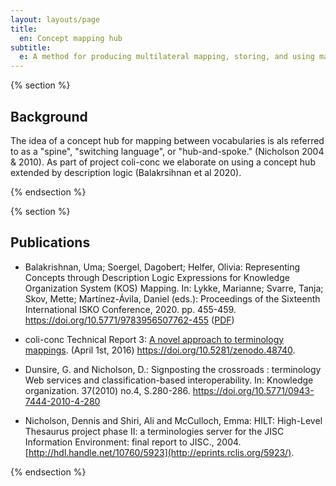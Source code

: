 ```yaml
---
layout: layouts/page
title:
  en: Concept mapping hub
subtitle:
  e: A method for producing multilateral mapping, storing, and using mappings among many KOS.
---
```


{% section %}

## Background

The idea of a concept hub for mapping between vocabularies is als referred to as a "spine", "switching language", or "hub-and-spoke." (Nicholson 2004 & 2010). As part of  project coli-conc we elaborate on using a concept hub extended by description logic (Balakrsihnan et al 2020).

{% endsection %}

{% section %}

## Publications

-   Balakrishnan, Uma; Soergel, Dagobert; Helfer, Olivia:
    Representing Concepts through Description Logic Expressions for Knowledge Organization System (KOS) Mapping.
    In: Lykke, Marianne; Svarre, Tanja; Skov, Mette; Martínez-Ávila, Daniel (eds.):
    Proceedings of the Sixteenth International ISKO Conference, 2020. pp. 455-459.
    <https://doi.org/10.5771/9783956507762-455> ([PDF](https://www.ergon-verlag.de/isko_ko/downloads/aiko_vol_17_2020_51.pdf))

-   coli-conc Technical Report 3: [A novel approach to terminology mappings](https://coli-conc.gbv.de/publications/tr3.html). (April 1st, 2016) <https://doi.org/10.5281/zenodo.48740>.

-   Dunsire, G. and Nicholson, D.: Signposting the crossroads : terminology Web services and classification-based interoperability. In: Knowledge organization. 37(2010) no.4, S.280-286. <https://doi.org/10.5771/0943-7444-2010-4-280>

-   Nicholson, Dennis and Shiri, Ali and McCulloch, Emma: HILT: High-Level Thesaurus project phase II: a terminologies server for the JISC Information Environment: final report to JISC., 2004.    [http://hdl.handle.net/10760/5923](http://eprints.rclis.org/5923/).

{% endsection %}
